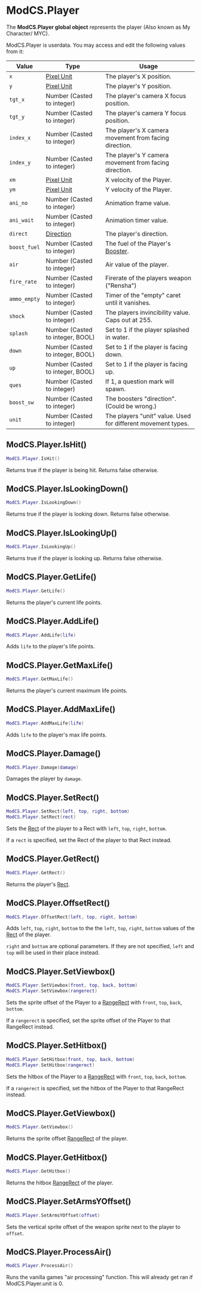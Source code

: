 # ModCS.Player

The **ModCS.Player global object** represents the player (Also known as My Character/ MYC).

ModCS.Player is userdata. You may access and edit the following values from it:

| Value        | Type                                 | Usage                                                        |
| ------------ | ------------------------------------ | ------------------------------------------------------------ |
| `x`          | [Pixel Unit](/api/objects/pixel/)    | The player's X position.                                     |
| `y`          | [Pixel Unit](/api/objects/pixel/)    | The player's Y position.                                     |
| `tgt_x`      | Number (Casted to integer)           | The player's camera X focus position.                        |
| `tgt_y`      | Number (Casted to integer)           | The player's camera Y focus position.                        |
| `index_x`      | Number (Casted to integer)           | The player's X camera movement from facing direction.      |
| `index_y`      | Number (Casted to integer)           | The player's Y camera movement from facing direction.      |
| `xm`         | [Pixel Unit](/api/objects/pixel/)    | X velocity of the Player.                                    |
| `ym`         | [Pixel Unit](/api/objects/pixel/)    | Y velocity of the Player.                                    |
| `ani_no`     | Number (Casted to integer)           | Animation frame value.                                       |
| `ani_wait`   | Number (Casted to integer)           | Animation timer value.                                       |
| `direct`     | [Direction](/api/objects/direction/) | The player's direction.                                      |
| `boost_fuel` | Number (Casted to integer)           | The fuel of the Player's [Booster](/api/objects/player/equip/). |
| `air`        | Number (Casted to integer)           | Air value of the player.                                     |
| `fire_rate`  | Number (Casted to integer)           | Firerate of the players weapon ("Rensha")                    |
| `ammo_empty`  | Number (Casted to integer)           | Timer of the "empty" caret until it vanishes.               |
| `shock`      | Number (Casted to integer)           | The players invincibility value. Caps out at 255.            |
| `splash`     | Number (Casted to integer, BOOL)     | Set to 1 if the player splashed in water.                    |
| `down`       | Number (Casted to integer, BOOL)     | Set to 1 if the player is facing down.                       |
| `up`         | Number (Casted to integer, BOOL)     | Set to 1 if the player is facing up.                         |
| `ques`         | Number (Casted to integer)         | If 1, a question mark will spawn.                            |
| `boost_sw`   | Number (Casted to integer)           | The boosters "direction". (Could be wrong.)                  |
| `unit`       | Number (Casted to integer)           | The players "unit" value. Used for different movement types. |


## ModCS.Player.IsHit()

```lua
ModCS.Player.IsHit()
```

Returns true if the player is being hit. Returns false otherwise.

## ModCS.Player.IsLookingDown()

```lua
ModCS.Player.IsLookingDown()
```

Returns true if the player is looking down. Returns false otherwise.

## ModCS.Player.IsLookingUp()

```lua
ModCS.Player.IsLookingUp()
```

Returns true if the player is looking up. Returns false otherwise.

## ModCS.Player.GetLife()

```lua
ModCS.Player.GetLife()
```

Returns the player's current life points.

## ModCS.Player.AddLife()

```lua
ModCS.Player.AddLife(life)
```

Adds `life` to the player's life points.

## ModCS.Player.GetMaxLife()

```lua
ModCS.Player.GetMaxLife()
```

Returns the player's current maximum life points.

## ModCS.Player.AddMaxLife()

```lua
ModCS.Player.AddMaxLife(life)
```

Adds `life` to the player's max life points.

## ModCS.Player.Damage()

```lua
ModCS.Player.Damage(damage)
```

Damages the player by `damage`.

## ModCS.Player.SetRect()

```lua
ModCS.Player.SetRect(left, top, right, bottom)
ModCS.Player.SetRect(rect)
```

Sets the [Rect](/api/drawing/rect/) of the player to a Rect with `left`, `top`, `right`, `bottom`.

If a `rect` is specified, set the Rect of the player to that Rect instead.

## ModCS.Player.GetRect()

```lua
ModCS.Player.GetRect()
```

Returns the player's [Rect](/api/drawing/rect/).

## ModCS.Player.OffsetRect()

```lua
ModCS.Player.OffsetRect(left, top, right, bottom)
```

Adds `left`, `top`, `right`, `bottom` to the the `left`, `top`, `right`, `bottom` values of the [Rect](/api/drawing/rect/) of the player.

`right` and `bottom` are optional parameters. If they are not specified, `left` and `top` will be used in their place instead.

## ModCS.Player.SetViewbox()

```lua
ModCS.Player.SetViewbox(front, top, back, bottom)
ModCS.Player.SetViewbox(rangerect)
```

Sets the sprite offset of the Player to a [RangeRect](/api/objects/range/) with `front`, `top`, `back`, `bottom`.

If a `rangerect` is specified, set the sprite offset of the Player to that RangeRect instead.

## ModCS.Player.SetHitbox()

```lua
ModCS.Player.SetHitbox(front, top, back, bottom)
ModCS.Player.SetHitbox(rangerect)
```

Sets the hitbox of the Player to a [RangeRect](/api/objects/range/) with `front`, `top`, `back`, `bottom`.

If a `rangerect` is specified, set the hitbox of the Player to that RangeRect instead.

## ModCS.Player.GetViewbox()

```lua
ModCS.Player.GetViewbox()
```

Returns the sprite offset [RangeRect](/api/objects/range/) of the player.

## ModCS.Player.GetHitbox()

```lua
ModCS.Player.GetHitbox()
```

Returns the hitbox [RangeRect](/api/objects/range/) of the player.

## ModCS.Player.SetArmsYOffset()

```lua
ModCS.Player.SetArmsYOffset(offset)
```

Sets the vertical sprite offset of the weapon sprite next to the player to `offset`.

## ModCS.Player.ProcessAir()

```lua
ModCS.Player.ProcessAir()
```

Runs the vanilla games "air processing" function. This will already get ran if ModCS.Player.unit is 0.